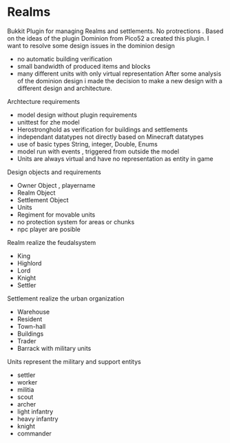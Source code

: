 Realms
======

Bukkit Plugin for managing Realms and settlements. No protrections . 
Based on the ideas of the plugin Dominion from Pico52 a created this plugin.
I want to resolve some design issues in the dominion design
- no automatic building verification
- small bandwidth of produced items and blocks
- many different units with only virtual representation
After some analysis of the dominion design i made the decision to make  a new design 
with a different design and architecture.

Archtecture requirements
- model design without plugin requirements
- unittest for zhe model
- Herostronghold as verification for buildings and settlements
- independant datatypes not directly based on Minecraft datatypes
- use of basic types String, integer, Double, Enums
- model run with events , triggered from outside the model
- Units are always virtual and have no representation as entity in game

Design objects and requirements
- Owner Object , playername
- Realm Object
- Settlement Object
- Units
- Regiment for movable units
- no protection system for areas or chunks
- npc player are posible

Realm realize the feudalsystem
- King
- Highlord
- Lord
- Knight
- Settler

Settlement realize the urban organization
- Warehouse
- Resident
- Town-hall
- Buildings
- Trader
- Barrack with military units   
  
Units represent the military and support entitys
- settler
- worker
- militia
- scout
- archer
- light infantry
- heavy infantry
- knight
- commander

  